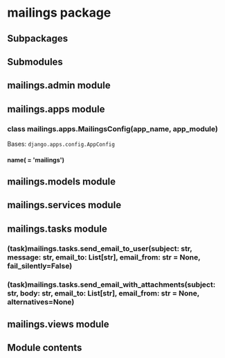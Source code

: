 # mailings package

## Subpackages

## Submodules

## mailings.admin module

## mailings.apps module


### class mailings.apps.MailingsConfig(app_name, app_module)
Bases: `django.apps.config.AppConfig`


#### name( = 'mailings')
## mailings.models module

## mailings.services module

## mailings.tasks module


### (task)mailings.tasks.send_email_to_user(subject: str, message: str, email_to: List[str], email_from: str = None, fail_silently=False)

### (task)mailings.tasks.send_email_with_attachments(subject: str, body: str, email_to: List[str], email_from: str = None, alternatives=None)
## mailings.views module

## Module contents
